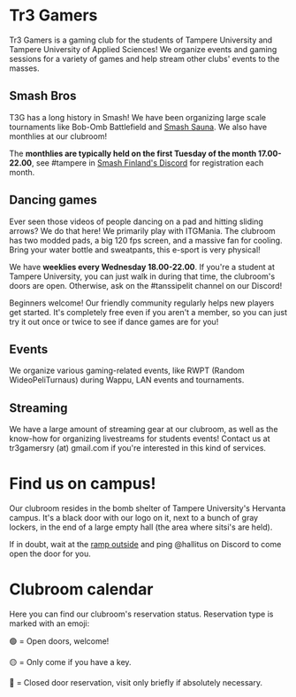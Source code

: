 # Tr3 Gamers

Tr3 Gamers is a gaming club for the students of Tampere University and Tampere
University of Applied Sciences! We organize events and gaming sessions for
a variety of games and help stream other clubs' events to the masses.

## Smash Bros 

T3G has a long history in Smash! We have been organizing large scale tournaments like
Bob-Omb Battlefield and [Smash Sauna](https://twitter.com/SmashSauna). We also
have monthlies at our clubroom!

The **monthlies are typically held on the first Tuesday of the month 17.00-22.00**, see #tampere
in [Smash Finland's Discord](https://smashfinland.fi/) for registration each month.

## Dancing games

Ever seen those videos of people dancing on a pad and hitting sliding arrows?
We do that here! We primarily play with ITGMania. The clubroom has two modded
pads, a big 120 fps screen, and a massive fan for cooling. Bring your water
bottle and sweatpants, this e-sport is very physical!

We have **weeklies every Wednesday 18.00-22.00**. If you're a student at Tampere
University, you can just walk in during that time, the clubroom's doors are
open. Otherwise, ask on the #tanssipelit channel on our Discord!

Beginners welcome! Our friendly community regularly helps new players get
started. It's completely free even if you aren't a member, so you can just try
it out once or twice to see if dance games are for you!

## Events

We organize various gaming-related events, like RWPT (Random WideoPeliTurnaus)
during Wappu, LAN events and tournaments.

## Streaming

We have a large amount of streaming gear at our clubroom, as well as the
know-how for organizing livestreams for students events! Contact us at
tr3gamersry (at) gmail.com if you're interested in this kind of services.

# Find us on campus!

Our clubroom resides in the bomb shelter of Tampere University's Hervanta campus.
It's a black door with our logo on it, next to a bunch of gray lockers, in the
end of a large empty hall (the area where sitsi's are held).

If in doubt, wait at the [ramp outside](https://maps.app.goo.gl/bWa6XuF3Z9Hs6DSx8)
and ping @hallitus on Discord to come open the door for you.

# Clubroom calendar

Here you can find our clubroom's reservation status. Reservation type is marked with an emoji:

🟢 = Open doors, welcome!

🟡 = Only come if you have a key.

🔴 = Closed door reservation, visit only briefly if absolutely necessary.
